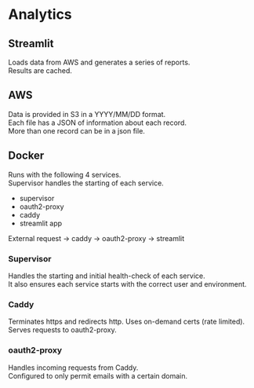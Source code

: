 # Analytics

## Streamlit
Loads data from AWS and generates a series of reports.  
Results are cached.  


## AWS
Data is provided in S3 in a YYYY/MM/DD format.  
Each file has a JSON of information about each record.  
More than one record can be in a json file.


## Docker
Runs with the following 4 services.  
Supervisor handles the starting of each service.
- supervisor
- oauth2-proxy
- caddy
- streamlit app

External request -> caddy -> oauth2-proxy -> streamlit

### Supervisor
Handles the starting and initial health-check of each service.  
It also ensures each service starts with the correct user and environment.

### Caddy
Terminates https and redirects http. Uses on-demand certs (rate limited).  
Serves requests to oauth2-proxy.

### oauth2-proxy
Handles incoming requests from Caddy.  
Configured to only permit emails with a certain domain.